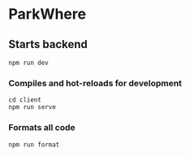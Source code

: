 # ParkWhere

## Starts backend

```
npm run dev
```

### Compiles and hot-reloads for development

```
cd client
npm run serve
```

### Formats all code

```
npm run format
```
